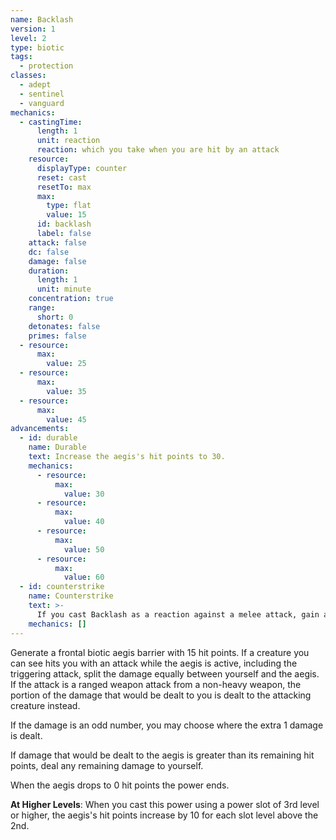 ```yaml
---
name: Backlash
version: 1
level: 2
type: biotic
tags:
  - protection
classes:
  - adept
  - sentinel
  - vanguard
mechanics:
  - castingTime:
      length: 1
      unit: reaction
      reaction: which you take when you are hit by an attack
    resource:
      displayType: counter
      reset: cast
      resetTo: max
      max:
        type: flat
        value: 15
      id: backlash
      label: false      
    attack: false
    dc: false
    damage: false
    duration:
      length: 1
      unit: minute
    concentration: true
    range:
      short: 0
    detonates: false
    primes: false
  - resource:
      max:
        value: 25
  - resource:
      max:
        value: 35
  - resource:
      max:
        value: 45
advancements:
  - id: durable
    name: Durable
    text: Increase the aegis's hit points to 30.
    mechanics:
      - resource:
          max:
            value: 30
      - resource:
          max:
            value: 40
      - resource:
          max:
            value: 50
      - resource:
          max:
            value: 60
  - id: counterstrike
    name: Counterstrike
    text: >-
      If you cast Backlash as a reaction against a melee attack, gain an attack of opportunity against the attacking creature.
    mechanics: []
---
```

Generate a frontal biotic aegis barrier with 15 hit points. If a creature you can see hits you with an attack while the
aegis is active, including the triggering attack, split the damage equally between yourself and the aegis. If the attack
is a ranged weapon attack from a non-heavy weapon, the portion of the damage that would be dealt to you is dealt to the
attacking creature instead.

If the damage is an odd number, you may choose where the extra 1 damage is dealt.

If damage that would be dealt to the aegis is greater than its remaining hit points, deal any remaining damage to yourself.

When the aegis drops to 0 hit points the power ends.

__At Higher Levels__: When you cast this power using a power slot of 3rd level or higher, the aegis's hit points increase
by 10 for each slot level above the 2nd.
